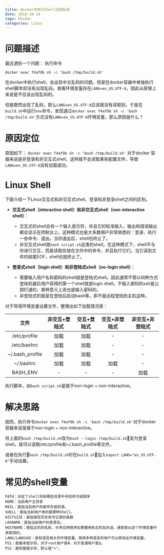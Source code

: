 ```yaml
---
title: Docker中执行Shell出现乱码
date: 2018-10-14
tags: Docker
categories: Linux
---
```


# 问题描述

最近遇到一个问题：
执行命令
```shell
docker exec f4af9b sh -c 'bash /tmp/build.sh'
```
在docker中执行shell，会出现中文乱码的问题。但是在docker容器中单独执行shell脚本却没有出现乱码。查看环境变量存在`LANG=en_US.UTF-8`，因此从原理上来说是不应该出现乱码的。

但是既然出现了乱码，那么`LANG=en_US.UTF-8`应该就没有读取到，于是在 `build.sh`中运行`env`命令，发现通过`docker exec f4af9b sh -c 'bash /tmp/build.sh'`方式没有`LANG=en_US.UTF-8`环境变量，那么原因是什么？


<!-- more -->

# 原因定位

原因如下：
`docker exec f4af9b sh -c 'bash /tmp/build.sh'` 对于docker 容器来说是非登录和非交互式shell，这样就不会读取某些配置文件，导致`LANG=en_US.UTF-8`没有加载成功。

# Linux Shell

下面介绍一下Linux交互式和非交互式shell、登录和非登录shell之间的区别。

- **交互式shell（interactive shell）和非交互式shell（non-interactive shell）**：
    - 交互式的shell会有一个输入提示符，并且它的标准输入、输出和错误输出都会显示在控制台上。这种模式也是大多数用户非常熟悉的：登录、执行一些命令、退出。当你退出后，shell也终止了。  
    - 非交互式shell是`bash script.sh`这类的shell。在这种模式下，shell不与你进行交互，而是读取存放在文件中的命令，并且执行它们。当它读到文件的结尾EOF，shell也就终止了。

- **登录式shell（login shell）和非登陆式shell（no-login shell）**：
    - 需要输入用户名和密码的shell就是登陆式shell。因此通常不管以何种方式登陆机器后用户获得的第一个shell就是login shell。不输入密码的ssh是公钥打通的，某种意义上说也是输入密码的。
    - 非登陆式的就是在登陆后启动bash等，即不是远程登陆到主机这种。

对于常用环境变量设置文件，整理出如下加载情况表：

| 文件 	| 非交互+登陆式 	| 交互+登陆式 	| 交互+非登陆式 	| 非交互+非登陆式 	|
|:---------------:	|:-------------:	|:-----------:	|:-------------:	|:---------------:	|
| /etc/profile 	| 加载 	| 加载 	| - 	| - 	|
| /etc/bashrc 	| 加载 	| 加载 	| - 	| - 	|
| ~/.bash_profile 	| 加载 	| 加载 	| - 	| - 	|
| ~/.bashrc 	| 加载 	| 加载 	| 加载 	| - 	|
| BASH_ENV 	| - 	| - 	| - 	| 加载 	|


执行脚本，如`bash script.sh`是属于non-login + non-interactive。

# 解决思路
因而，执行命令`docker exec f4af9b sh -c 'bash /tmp/build.sh'`对于docker容器来说是属于non-login + non-interactive。

将上面的`bash /tmp/build.sh`改为`bash --login /tmp/build.sh`变为登录shell，就可以读取/etc/profile和~/.bash_profile等文件。

或者在执行`bash /tmp/build.sh`时在`build.sh`加入`export LANG="en_US.UTF-8"`手动设置。

# 常见的shell变量

```
PATH：决定了shell将到哪些目录中寻找命令或程序
HOME：当前用户主目录
MAIL：是指当前用户的邮件存放目录。
SHELL：是指当前用户用的是哪种Shell。
HISTSIZE：是指保存历史命令记录的条数
LOGNAME：是指当前用户的登录名。
HOSTNAME：是指主机的名称，许多应用程序如果要用到主机名的话，通常是从这个环境变量中来取得的。
LANG/LANGUGE：是和语言相关的环境变量，使用多种语言的用户可以修改此环境变量。
PS1：是基本提示符，对于root用户是#，对于普通用户是$。
PS2：是附属提示符，默认是">"。
```
